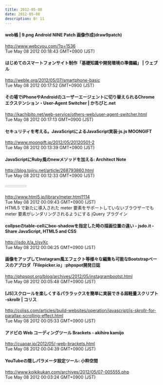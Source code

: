 ```yaml
---
title: 2012-05-08
date: 2012-05-08
description: B! 11
---
```


#### web帳 | 9.png  Android NINE Patch 画像作成(draw9patch)
http://www.webcyou.com/?p=1536<br>
Tue May 08 2012 00:18:43 GMT+0900 (JST)<br>


#### はじめてのスマートフォンサイト制作「基礎知識や開発環境の準備編」 | ウェブル
http://weble.org/2012/05/07/smartphone-basic<br>
Tue May 08 2012 00:17:52 GMT+0900 (JST)<br>


#### その場でiPhoneやAndroidのユーザーエージェントに切り替えられるChromeエクステンション・User-Agent Switcher | かちびと.net
http://kachibito.net/web-service/others-web/user-agent-switcher.html<br>
Tue May 08 2012 00:17:13 GMT+0900 (JST)<br>


#### セキュリティを考える。JavaScriptによるJavaScript実装·js.js MOONGIFT
http://www.moongift.jp/2012/05/20120501-2<br>
Tue May 08 2012 00:13:39 GMT+0900 (JST)<br>


#### JavaScriptにRuby風のnewメソッドを加える: Architect Note
http://blog.tojiru.net/article/268793860.html<br>
Tue May 08 2012 00:12:33 GMT+0900 (JST)<br>


#### <meter> polyfill (jQuery プラグイン) - JavaScript ライブラリー - HTML5.JP
http://www.html5.jp/library/meter.html?114<br>
Tue May 08 2012 00:09:43 GMT+0900 (JST)<br>
HTML5 で新たに導入された meter 要素をサポートしていないブラウザーでも meter 要素がレンダリングされるようにする jQuery プラグイン


#### collpseのtable-cellにbox-shadowを指定した時の描画位置の違い - jsdo.it - Share JavaScript, HTML5 and CSS
http://jsdo.it/a_t/syXc<br>
Tue May 08 2012 00:06:25 GMT+0900 (JST)<br>


#### 画像をアップしてInstagram風エフェクト等様々な編集も可能なBootstrapベースのアプロダ「Filepicker.io」:phpspot開発日誌
http://phpspot.org/blog/archives/2012/05/instagrambootst.html<br>
Tue May 08 2012 00:05:48 GMT+0900 (JST)<br>


####   [JS]スクロールを楽しくするパララックスを簡単に実装できる超軽量スクリプト -skrollr | コリス
http://coliss.com/articles/build-websites/operation/javascript/js-skrollr-for-parallax-scrolling-effect.html<br>
Tue May 08 2012 00:05:33 GMT+0900 (JST)<br>


#### アドビの Web コーディングツール Brackets - akihiro kamijo
http://cuaoar.jp/2012/05/-web-brackets.html<br>
Tue May 08 2012 00:04:39 GMT+0900 (JST)<br>


#### YouTubeの隠しパラメータ設定ツール: 小粋空間
http://www.koikikukan.com/archives/2012/05/07-005555.php<br>
Tue May 08 2012 00:03:24 GMT+0900 (JST)<br>


